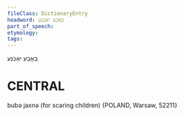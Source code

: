 ```yaml
---
fileClass: DictionaryEntry
headword: באָבע יאַכנע
part_of_speech: 
etymology: 
tags: 
---
```

באָבע יאַכנע

CENTRAL
========

bubə jaxnə (for scaring children) {POLAND, Warsaw, 52211}
